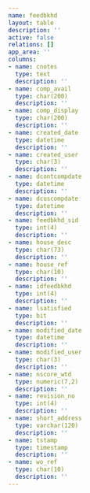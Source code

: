 ```yaml
---
name: feedbkhd
layout: table
description: ''
active: false
relations: []
app_area: ''
columns:
- name: cnotes
  type: text
  description: ''
- name: comp_avail
  type: char(200)
  description: ''
- name: comp_display
  type: char(200)
  description: ''
- name: created_date
  type: datetime
  description: ''
- name: created_user
  type: char(3)
  description: ''
- name: dcontcompdate
  type: datetime
  description: ''
- name: dcuscompdate
  type: datetime
  description: ''
- name: feedbkhd_sid
  type: int(4)
  description: ''
- name: house_desc
  type: char(73)
  description: ''
- name: house_ref
  type: char(10)
  description: ''
- name: idfeedbkhd
  type: int(4)
  description: ''
- name: lsatisfied
  type: bit
  description: ''
- name: modified_date
  type: datetime
  description: ''
- name: modified_user
  type: char(3)
  description: ''
- name: nscore_wtd
  type: numeric(7,2)
  description: ''
- name: revision_no
  type: int(4)
  description: ''
- name: short_address
  type: varchar(120)
  description: ''
- name: tstamp
  type: timestamp
  description: ''
- name: wo_ref
  type: char(10)
  description: ''
---
```


